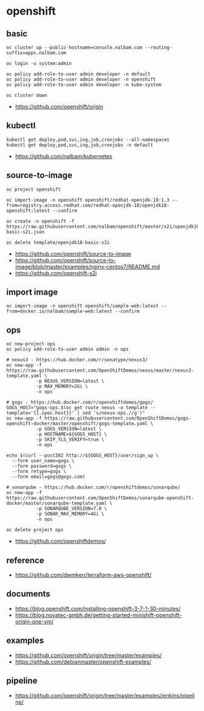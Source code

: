 # openshift

## basic
```
oc cluster up --public-hostname=console.nalbam.com --routing-suffix=apps.nalbam.com

oc login -u system:admin

oc policy add-role-to-user admin developer -n default
oc policy add-role-to-user admin developer -n openshift
oc policy add-role-to-user admin developer -n kube-system

oc cluster down
```
* https://github.com/openshift/origin

## kubectl
```
kubectl get deploy,pod,svc,ing,job,cronjobs --all-namespaces
kubectl get deploy,pod,svc,ing,job,cronjobs -n default
```
* https://github.com/nalbam/kubernetes

## source-to-image
```
oc project openshift

oc import-image -n openshift openshift/redhat-openjdk-18:1.3 --from=registry.access.redhat.com/redhat-openjdk-18/openjdk18-openshift:latest --confirm

oc create -n openshift -f https://raw.githubusercontent.com/nalbam/openshift/master/s2i/openjdk18-basic-s2i.json

oc delete template/openjdk18-basic-s2i
```
* https://github.com/openshift/source-to-image
* https://github.com/openshift/source-to-image/blob/master/examples/nginx-centos7/README.md
* https://github.com/openshift-s2i

## import image
```
oc import-image -n openshift openshift/sample-web:latest --from=docker.io/nalbam/sample-web:latest --confirm
```

## ops
```
oc new-project ops
oc policy add-role-to-user admin admin -n ops

# nexus3 - https://hub.docker.com/r/sonatype/nexus3/
oc new-app -f https://raw.githubusercontent.com/OpenShiftDemos/nexus/master/nexus3-template.yaml \
           -p NEXUS_VERSION=latest \
           -p MAX_MEMORY=2Gi \
           -n ops

# gogs - https://hub.docker.com/r/openshiftdemos/gogs/
GOGS_HOST="gogs-ops.$(oc get route nexus -o template --template='{{.spec.host}}' | sed 's/nexus-ops.//g')"
oc new-app -f https://raw.githubusercontent.com/OpenShiftDemos/gogs-openshift-docker/master/openshift/gogs-template.yaml \
           -p GOGS_VERSION=latest \
           -p HOSTNAME=${GOGS_HOST} \
           -p SKIP_TLS_VERIFY=true \
           -n ops

echo $(curl --post302 http://${GOGS_HOST}/user/sign_up \
  --form user_name=gogs \
  --form password=gogs \
  --form retype=gogs \
  --form email=gogs@gogs.com)

# sonarqube - https://hub.docker.com/r/openshiftdemos/sonarqube/
oc new-app -f https://raw.githubusercontent.com/OpenShiftDemos/sonarqube-openshift-docker/master/sonarqube-template.yaml \
           -p SONARQUBE_VERSION=7.0 \
           -p SONAR_MAX_MEMORY=4Gi \
           -n ops

oc delete project ops
```
* https://github.com/openshiftdemos/

## reference
* https://github.com/dwmkerr/terraform-aws-openshift/

## documents
* https://blog.openshift.com/installing-openshift-3-7-1-30-minutes/
* https://blog.novatec-gmbh.de/getting-started-minishift-openshift-origin-one-vm/

## examples
* https://github.com/openshift/origin/tree/master/examples/
* https://github.com/debianmaster/openshift-examples/

## pipeline
* https://github.com/openshift/origin/tree/master/examples/jenkins/pipeline/
